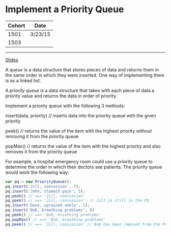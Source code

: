# Implement a Priority Queue

| Cohort | Date       |
|--------|------------|
| 1501 | 3/23/15 |
| 1503 | |
---

[Slides](http://slides.com/gtelljohann/reacto-priority-queue/#/)

A *queue* is a data structure that stores pieces of data and returns them in the same order in which they were inserted.  One way of implementing them is as a linked list.  

A *priority queue* is a data structure that takes with each piece of data a priority value and returns the data in order of priority.  

Implement a priority queue with the following 3 methods:

insert(data, priority) // inserts data into the priority queue with the given priority

peek() // returns the value of the item with the highest priority without removing it from the priority queue

popMax() // returns the value of the item with the highest priority and also removes it from the priority queue



For example, a hospital emergency room could use a priority queue to determine the order in which their doctors see patients.  The priority queue would work the following way:

```javascript
var pq = new PriorityQueue();
pq.insert('Jill, concussion', 7);
pq.insert('John, stomach pain', 5);
pq.peek() // ==> 'Jill, concussion'
pq.peek() // ==> 'Jill, concussion'  // Jill is still in the PQ
pq.insert('Dave, sprained ankle', 1);
pq.insert('Bob, breathing problems', 8)
pq.peek() // ==> 'Bob, breathing problems'
pq.popMax() // ==> 'Bob, breathing problems'
pq.peek() // ==> 'Jill, concussion' // Bob has been removed from the PQ
```
